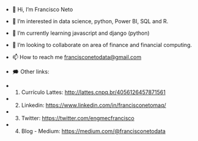- 👋 Hi, I’m Francisco Neto
- 👀 I’m interested in data science, python, Power BI, SQL and R.
- 🌱 I’m currently learning javascript and django (python)
- 💞️ I’m looking to collaborate on area of finance and financial computing.
- 📫 How to reach me francisconetodata@gmail.com 

- :right_anger_bubble: Other links: 
-   1) Currículo Lattes: http://lattes.cnpq.br/4056126457871561 
-   2) Linkedin: https://www.linkedin.com/in/francisconetomaq/
-   3) Twitter: https://twitter.com/engmecfrancisco
-   4) Blog - Medium: https://medium.com/@francisconetodata

